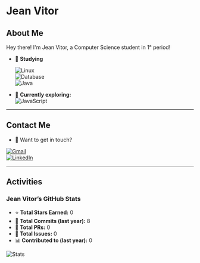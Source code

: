 # Jean Vitor

## About Me

Hey there! I'm Jean Vitor, a Computer Science student in 1° period!  

- 📘 **Studying**  

  ![Linux](https://img.shields.io/badge/-Linux-FCC624?style=for-the-badge&logo=linux&logoColor=black)  
  ![Database](https://img.shields.io/badge/-Database-336791?style=for-the-badge&logo=postgresql&logoColor=white)  
  ![Java](https://img.shields.io/badge/-Java-007396?style=for-the-badge&logo=java&logoColor=white)  

- 🌱 **Currently exploring:**  
  ![JavaScript](https://img.shields.io/badge/-JavaScript-F7DF1E?style=for-the-badge&logo=javascript&logoColor=black)  

---

## Contact Me  

- 📩 Want to get in touch?  

[![Gmail](https://img.shields.io/badge/-Gmail-D14836?style=for-the-badge&logo=gmail&logoColor=white)](mailto:jeanrucoyonline@gmail.com)  
[![LinkedIn](https://img.shields.io/badge/-LinkedIn-0077B5?style=for-the-badge&logo=linkedin&logoColor=white)](https://www.linkedin.com/in/jean-vitor-da-silva-lopes-881ab422b/)  

---

## Activities  

### Jean Vitor’s GitHub Stats  

- ⭐ **Total Stars Earned:** 0  
- 📌 **Total Commits (last year):** 8  
- 🔄 **Total PRs:** 0  
- 🐛 **Total Issues:** 0  
- 📊 **Contributed to (last year):** 0  

![Stats](https://github-readme-stats.vercel.app/api?username=jeanvitor&show_icons=true&theme=dark)

